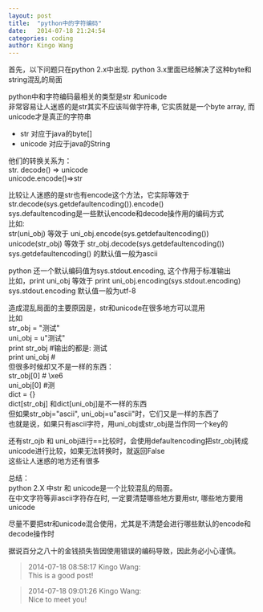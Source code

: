 ```yaml
---    
layout: post    
title:  "python中的字符编码"    
date:   2014-07-18 21:24:54    
categories: coding    
author: Kingo Wang
---    
```

    
首先，以下问题只在python 2.x中出现. python 3.x里面已经解决了这种byte和string混乱的局面    
    
python中和字符编码最相关的类型是str 和unicode        
非常容易让人迷惑的是str其实不应该叫做字符串, 它实质就是一个byte array, 而unicode才是真正的字符串        

*   str 对应于java的byte[]
*   unicode 对应于java的String
    
他们的转换关系为：        
str. decode() => unicode        
unicode.encode()=>str        
    
比较让人迷惑的是str也有encode这个方法，它实际等效于str.decode(sys.getdefaultencoding()).encode()        
sys.defaultencoding是一些默认encode和decode操作用的编码方式        
比如:        
     str(uni_obj)  等效于 uni_obj.encode(sys.getdefaultencoding())        
     unicode(str_obj) 等效于 str_obj.decode(sys.getdefaultencoding())        
sys.getdefaultencoding() 的默认值一般为ascii    
    
python 还一个默认编码值为sys.stdout.encoding, 这个作用于标准输出    
比如，print uni_obj 等效于 print uni_obj.encoding(sys.stdout.encoding)    
sys.stdout.encoding 默认值一般为utf-8    
    
造成混乱局面的主要原因是，str和unicode在很多地方可以混用    
比如    
str_obj = "测试"     
uni_obj = u"测试"    
print str_obj     #输出的都是:  测试    
print uni_obj    #    
但很多时候却又不是一样的东西：    
str_obj[0] # \xe6    
uni_obj[0] #测    
dict = {}    
dict[str_obj] 和dict[uni_obj]是不一样的东西    
但如果str_obj="ascii", uni_obj=u"ascii"时，它们又是一样的东西了    
也就是说，如果只有ascii字符，用uni_obj或str_obj是当作同一个key的    
    
还有str_ojb 和 uni_obj进行==比较时，会使用defaultencoding把str_obj转成unicode进行比较，如果无法转换时，就返回False    
这些让人迷惑的地方还有很多    
    
总结：    
python 2.X 中str 和 unicode是一个比较混乱的局面。    
在中文字符等非ascii字符存在时, 一定要清楚哪些地方要用str, 哪些地方要用unicode    
    
尽量不要把str和unicode混合使用，尤其是不清楚会进行哪些默认的encode和decode操作时    
    
据说百分之八十的金钱损失皆因使用错误的编码导致，因此务必小心谨慎。    


>2014-07-18 08:58:17 Kingo Wang:    
>This is a good post!

>2014-07-18 09:01:26 Kingo Wang:    
>Nice to meet you!
